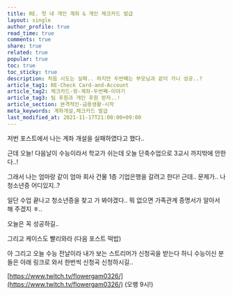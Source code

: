```yaml
---
title: RE. 첫 내 개인 계좌 & 개인 체크카드 발급
layout: single
author_profile: true
read_time: true
comments: true
share: true
related: true
popular: true
toc: true
toc_sticky: true
description: 처음 시도는 실패.. 하지만 두번째는 부모님과 같이 가니 성공..?
article_tag1: RE-Check Card-and-Account
article_tag2: 체크카드-랑-계좌-두번째-이야기
article_tag3: 팀 후원과 개인 후원 받자..!
article_section: 본격적인-금용생활-시작
meta_keywords: 계좌개설,체크카드 발급
last_modified_at: 2021-11-17T21:00:00+09:00
---
```


저번 포스트에서 나는 계좌 개설을 실패하였다고 했다..

근데 오늘! 다음날이 수능이라서 학교가 쉬는데 오늘 단축수업으로 3교시 까지밖에 안한다..!

그래서 나는 엄마랑 같이 엄마 회사 건물 1층 기업은행을 갈려고 한다! 근데.. 문제가.. 나 청소년증 어디있지..?

일단 수업 끝나고 청소년증을 찾고 가 봐야겠다.. 뭐 없으면 가족관계 증명서가 알아서 해 주겠지 ㅎ..

오늘은 꼭 성공하길..

그리고 케이스도 빨리와라 (다음 포스트 떡밥)

아 그리고 오늘 수능 전날이라 내가 보는 스트리머가 신청곡을 받는다 하니 수능이신 분들은 아래 링크로 와서 한번씩 신청곡 신청하시길..

[https://www.twitch.tv/flowergam0326/](https://www.twitch.tv/flowergam0326/) (오뱅 9시!)
